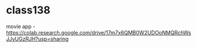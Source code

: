# class138
movie app - https://colab.research.google.com/drive/17m7x6QMB0W2UDOoNMQRchWsJJyUGzRJH?usp=sharing
